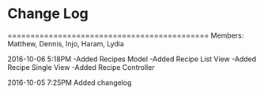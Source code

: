 # Change Log 

============================================
Members: Matthew, Dennis, Injo, Haram, Lydia

2016-10-06 5:18PM
-Added Recipes Model
-Added Recipe List View
-Added Recipe Single View
-Added Recipe Controller

2016-10-05 7:25PM Added changelog
